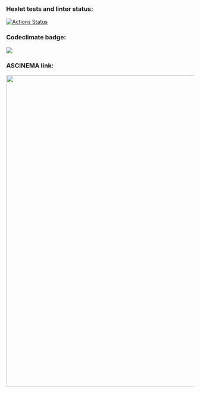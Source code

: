 ### Hexlet tests and linter status:
[![Actions Status](https://github.com/pinkyelephant/python-project-49/workflows/hexlet-check/badge.svg)](https://github.com/pinkyelephant/python-project-49/actions)

### Codeclimate badge:
<a href="https://codeclimate.com/github/pinkyelephant/python-project-49/maintainability"><img src="https://api.codeclimate.com/v1/badges/054b5c5811589a3d845a/maintainability" /></a>

### ASCINEMA link:
<a href="https://asciinema.org/a/IWeBqmrgxkVUx8uXt902L8WLh"><img src="https://asciinema.org/a/IWeBqmrgxkVUx8uXt902L8WLh" width="836"/></a>